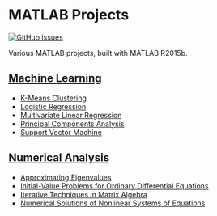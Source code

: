 # MATLAB Projects
[![GitHub issues](https://img.shields.io/github/issues/Carla-de-Beer/MATLAB-Projects.svg?style=flat-square)](https://github.com/Carla-de-Beer/MATLAB-projects/issues)

Various MATLAB projects, built with MATLAB R2015b.

## [Machine Learning](https://github.com/Carla-de-Beer/MATLAB-projects/tree/master/machine-learning)

* [K-Means Clustering](https://github.com/Carla-de-Beer/MATLAB-projects/tree/master/machine-learning/k-means-clustering)
* [Logistic Regression](https://github.com/Carla-de-Beer/MATLAB-projects/tree/master/machine-learning/logistic-regression)
* [Multivariate Linear Regression](https://github.com/Carla-de-Beer/MATLAB-projects/tree/master/machine-learning/multivariate-linear-regression)
* [Principal Components Analysis](https://github.com/Carla-de-Beer/MATLAB-projects/tree/master/machine-learning/principal-components-analysis)
* [Support Vector Machine](https://github.com/Carla-de-Beer/MATLAB-projects/tree/master/machine-learning/support-vector-machine)

## [Numerical Analysis](https://github.com/Carla-de-Beer/MATLAB-projects/tree/master/numerical-analysis)
* [Approximating Eigenvalues](https://github.com/Carla-de-Beer/MATLAB-projects/tree/master/numerical-analysis/approximating-eigenvalues)
* [Initial-Value Problems for Ordinary Differential Equations](https://github.com/Carla-de-Beer/MATLAB-projects/tree/master/numerical-analysis/initial-value-problems-for-ordinary-differential-equations)
* [Iterative Techniques in Matrix Algebra](https://github.com/Carla-de-Beer/MATLAB-projects/tree/master/numerical-analysis/iterative-techniques-in-matrix-algebra)
* [Numerical Solutions of Nonlinear Systems of Equations](https://github.com/Carla-de-Beer/MATLAB-projects/tree/master/numerical-analysis/numerical-solutions-for-nonlinear-systems-of-equations)
